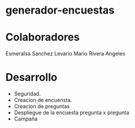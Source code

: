 generador-encuestas
===================


Colaboradores
===================

Esmeralsa Sanchez Levario
Mario Rivera Angeles


Desarrollo
===================
* Seguridad.
* Creacion de encuensta.
* Creacion de preguntas
* Despliegue de la encuesta pregunta x pregunta
* Campaña
